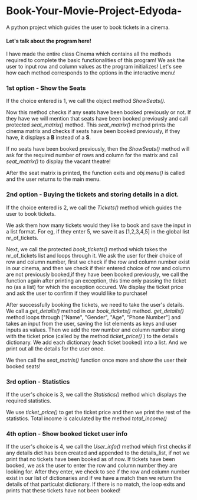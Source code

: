 # Book-Your-Movie-Project-Edyoda-
A python project which guides the user to book tickets in a cinema.

#### Let's talk about the program here!

I have made the entire class Cinema which contains all the methods required to complete the basic functionalities of this program! We ask the user to input row and column values as the program initializes!
Let's see how each method corresponds to the options in the interactive menu!

### 1st option - Show the Seats
If the choice entered is 1, we call the object method _ShowSeats()_. 

Now this method checks if any seats have been booked previously or not. If they have we will mention that seats have been booked previously and call protected _seat_matrix()_ method. 
This _seat_matrix()_ method prints the cinema matrix and checks if seats have been booked previously, if they have, it displays a __B__ instead of a __S__.

If no seats have been booked previously, then the _ShowSeats()_ method will ask for the required number of rows and column for the matrix and call _seat_matrix()_ to display the vacant theatre!

After the seat matrix is printed, the function exits and _obj.menu()_ is called and the user returns to the main menu.

### 2nd option - Buying the tickets and storing details in a dict.

If the choice entered is 2, we call the _Tickets()_ method which guides the user to book tickets.

We ask them how many tickets would they like to book and save the input in a list format. For eg, if they enter 5, we save it as [1,2,3,4,5] in the global list nr_of_tickets.

Next, we call the protected _book_tickets()_ method which takes the nr_of_tickets list and loops through it. We ask the user for their choice of row and column number, first we check if the row and column number exist in our cinema, and then we check if their entered choice of row and column are not previously booked,if they have been booked previously, we call the function again after printing an exception, this time only passing the ticket no (as a list) for which the exception occured. We display the ticket price and ask the user to confirm if they would like to purchase!

After successfully booking the tickets, we need to take the user's details. We call a _get_details()_ method in our _book_tickets()_ method. _get_details()_ method loops through ["Name", "Gender", "Age", "Phone Number"] and takes an input from the user, saving the list elements as keys and user inputs as values. Then we add the row number and column number along with the ticket price (called by the method _ticket_price()_ ) to the details dictionary. We add each dictionary (each ticket booked) into a list. And we print out all the details for the user once.

We then call the _seat_matrix()_ function once more and show the user their booked seats!

### 3rd option - Statistics

If the user's choice is 3, we call the _Statistics()_ method which displays the required statistics.

We use _ticket_price()_ to get the ticket price and then we print the rest of the statistics. Total income is calculated by the method _total_income()_


### 4th option - Show booked ticket user info

If the user's choice is 4, we call the _User_info()_ method which first checks if any details dict has been created and appended to the details_list, if not we print that no tickets have been booked as of now. If tickets have been booked, we ask the user to enter the row and column number they are looking for. After they enter, we check to see if the row and column number exist in our list of dictionaries and if we have a match then we return the details of that particulat dictionary. If there is no match, the loop exits and prints that these tickets have not been booked!
